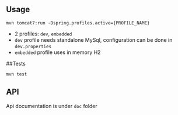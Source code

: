 ## Usage

`mvn tomcat7:run -Dspring.profiles.active={PROFILE_NAME}`

- 2 profiles: `dev`, `embedded`
- `dev` profile needs standalone MySql, configuration can be done in `dev.properties`
- `embedded` profile uses in memory H2  
 

##Tests

`mvn test`

## API

Api documentation is under `doc` folder